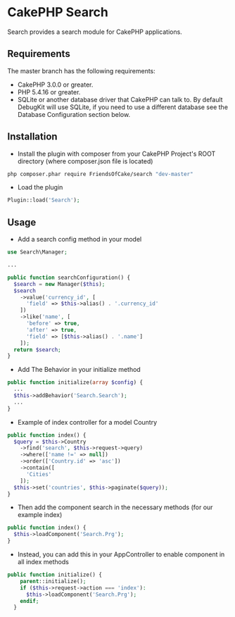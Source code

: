 # CakePHP Search

Search provides a search module for CakePHP applications.

## Requirements

The master branch has the following requirements:

* CakePHP 3.0.0 or greater.
* PHP 5.4.16 or greater.
* SQLite or another database driver that CakePHP can talk to. By default DebugKit will use SQLite, if you
  need to use a different database see the Database Configuration section below.

## Installation

* Install the plugin with composer from your CakePHP Project's ROOT directory (where composer.json file is located)
```sh
php composer.phar require FriendsOfCake/search "dev-master"
```

* Load the plugin
```php
Plugin::load('Search');
```

## Usage

* Add a search config method in your model
```php
use Search\Manager;

...

public function searchConfiguration() {
  $search = new Manager($this);
  $search
    ->value('currency_id', [
      'field' => $this->alias() . '.currency_id'
    ])
    ->like('name', [
      'before' => true,
      'after' => true,
      'field' => [$this->alias() . '.name']
    ]);
  return $search;
}
```

* Add The Behavior in your initialize method
```php
public function initialize(array $config) {
  ...
  $this->addBehavior('Search.Search');
  ...
}
```

* Example of index controller for a model Country
```php
public function index() {
  $query = $this->Country
    ->find('search', $this->request->query)
    ->where(['name !=' => null])
    ->order(['Country.id' => 'asc'])
    ->contain([
      'Cities'
    ]);
  $this->set('countries', $this->paginate($query));
}
```

* Then add the component search in the necessary methods (for our example index)
```php
public function index() {
  $this->loadComponent('Search.Prg');
}
```

* Instead, you can add this in your AppController to enable component in all index methods
```php
public function initialize() {
    parent::initialize();
    if ($this->request->action === 'index'):
      $this->loadComponent('Search.Prg');
    endif;
  }
```
